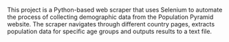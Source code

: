 This project is a Python-based web scraper that uses Selenium to automate the process of collecting demographic data from the Population Pyramid website. 
The scraper navigates through different country pages, extracts population data for specific age groups and outputs results to a text file.
